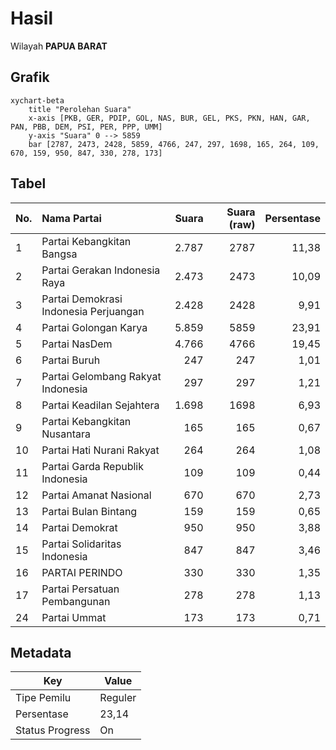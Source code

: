 # Hasil

Wilayah **PAPUA BARAT**

## Grafik

```mermaid
xychart-beta
    title "Perolehan Suara"
    x-axis [PKB, GER, PDIP, GOL, NAS, BUR, GEL, PKS, PKN, HAN, GAR, PAN, PBB, DEM, PSI, PER, PPP, UMM]
    y-axis "Suara" 0 --> 5859
    bar [2787, 2473, 2428, 5859, 4766, 247, 297, 1698, 165, 264, 109, 670, 159, 950, 847, 330, 278, 173]
```

## Tabel

| No. | Nama Partai                           | Suara | Suara (raw) | Persentase |
|:--- |:------------------------------------- | -----:| -----------:| ----------:|
| 1   | Partai Kebangkitan Bangsa             | 2.787 | 2787        | 11,38      |
| 2   | Partai Gerakan Indonesia Raya         | 2.473 | 2473        | 10,09      |
| 3   | Partai Demokrasi Indonesia Perjuangan | 2.428 | 2428        | 9,91       |
| 4   | Partai Golongan Karya                 | 5.859 | 5859        | 23,91      |
| 5   | Partai NasDem                         | 4.766 | 4766        | 19,45      |
| 6   | Partai Buruh                          | 247   | 247         | 1,01       |
| 7   | Partai Gelombang Rakyat Indonesia     | 297   | 297         | 1,21       |
| 8   | Partai Keadilan Sejahtera             | 1.698 | 1698        | 6,93       |
| 9   | Partai Kebangkitan Nusantara          | 165   | 165         | 0,67       |
| 10  | Partai Hati Nurani Rakyat             | 264   | 264         | 1,08       |
| 11  | Partai Garda Republik Indonesia       | 109   | 109         | 0,44       |
| 12  | Partai Amanat Nasional                | 670   | 670         | 2,73       |
| 13  | Partai Bulan Bintang                  | 159   | 159         | 0,65       |
| 14  | Partai Demokrat                       | 950   | 950         | 3,88       |
| 15  | Partai Solidaritas Indonesia          | 847   | 847         | 3,46       |
| 16  | PARTAI PERINDO                        | 330   | 330         | 1,35       |
| 17  | Partai Persatuan Pembangunan          | 278   | 278         | 1,13       |
| 24  | Partai Ummat                          | 173   | 173         | 0,71       |


## Metadata

| Key             | Value   |
| --------------- | ------- |
| Tipe Pemilu     | Reguler |
| Persentase      | 23,14   |
| Status Progress | On      |



